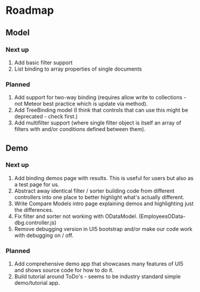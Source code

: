 
# Roadmap

## Model

### Next up
1. Add basic filter support
1. List binding to array properties of single documents

### Planned
1. Add support for two-way binding (requires allow write to collections - not Meteor best practice which is update via method).
2. Add TreeBinding model (I think that controls that can use this might be deprecated - check first.)
3. Add multifilter support (where single filter object is itself an array of filters with
  and/or conditions defined between them).

## Demo

### Next up
1. Add binding demos page with results.  This is useful for users but also as a test page for us.
1. Abstract away identical filter / sorter building code from different controllers into one place to better highlight what's actually different.
1. Write Compare Models intro page explaining demos and highlighting just the differences.
1. Fix filter and sorter not working with ODataModel. (EmployeesOData-dbg.controller.js)
1. Remove debugging version in UI5 bootstrap and/or make our code work with debugging on / off.

### Planned
1. Add comprehensive demo app that showcases many features of UI5 and shows source code for how to do it.
1. Build tutorial around ToDo's - seems to be industry standard simple demo/tutorial app.
